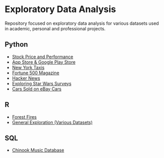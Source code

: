# Exploratory Data Analysis
Repository focused on exploratory data analysis for various datasets used in academic, personal and professional projects.

## Python
- [Stock Price and Performance](https://github.com/jasonmchlee/exploratory-data-analysis/tree/master/Stock%20Prices)
- [App Store & Google Play Store](https://github.com/jasonmchlee/exploratory-data-analysis/tree/master/App%20Store%20and%20Google%20Play%20Store)
- [New York Taxis](https://github.com/jasonmchlee/exploratory-data-analysis/tree/master/New%20York%20Taxis)
- [Fortune 500 Magazine](https://github.com/jasonmchlee/exploratory-data-analysis/tree/master/Fortune%20500%20Magazine)
- [Hacker News](https://github.com/jasonmchlee/exploratory-data-analysis/tree/master/Hacker%20News)
- [Exploring Star Wars Surveys](https://github.com/jasonmchlee/exploratory-data-analysis/tree/master/Star%20Wars)
- [Cars Sold on eBay Cars](https://github.com/jasonmchlee/exploratory-data-analysis/tree/master/Cars%20Sold%20on%20eBay)

## R
- [Forest Fires](https://github.com/jasonmchlee/exploratory-data-analysis/tree/master/Forest%20Fires)
- [General Exploration (Various Datasets)](https://github.com/jasonmchlee/exploratory-data-analysis/tree/master/Exploring%20Data%20in%20R)

## SQL
- [Chinook Music Database](https://github.com/jasonmchlee/exploratory-data-analysis/tree/master/Chinook%20(Music%20Store))

